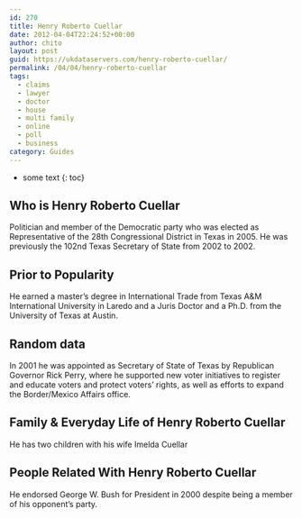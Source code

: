 ```yaml
---
id: 270
title: Henry Roberto Cuellar
date: 2012-04-04T22:24:52+00:00
author: chito
layout: post
guid: https://ukdataservers.com/henry-roberto-cuellar/
permalink: /04/04/henry-roberto-cuellar
tags:
  - claims
  - lawyer
  - doctor
  - house
  - multi family
  - online
  - poll
  - business
category: Guides
---
```


* some text
{: toc}


## Who is  Henry Roberto Cuellar
                  
                  
                  
Politician and member of the Democratic party who was elected as Representative of the 28th Congressional District in Texas in 2005. He was previously the 102nd Texas Secretary of State from 2002 to 2002.
                  
                
                
                
## Prior to Popularity 
                  
                  
                  
He earned a master&#8217;s degree in International Trade from Texas A&M International University in Laredo and a Juris Doctor and a Ph.D. from the University of Texas at Austin.
                  
                
                
                
## Random data 
                  
                  
                  
In 2001 he was appointed as Secretary of State of Texas by Republican Governor Rick Perry, where he supported new voter initiatives to register and educate voters and protect voters&#8217; rights, as well as efforts to expand the Border/Mexico Affairs office.
                  
                
                
                
## Family & Everyday Life of Henry Roberto Cuellar
                  
                  
                  
He has two children with his wife Imelda Cuellar
                  
                
                
                
## People Related With  Henry Roberto Cuellar
                  
                  
                  
He endorsed George W. Bush for President in 2000 despite being a member of his opponent&#8217;s party.
                  
                
              
            
          
          
          
    
    
  

